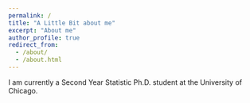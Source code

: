 ```yaml
---
permalink: /
title: "A Little Bit about me"
excerpt: "About me"
author_profile: true
redirect_from: 
  - /about/
  - /about.html
---
```

I am currently a Second Year Statistic Ph.D. student at the University of Chicago. 
